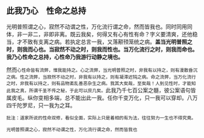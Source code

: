 ## 此我乃心　性命之总持

光明普照谓之心，寂然不动谓之性，万化流行谓之命，然而皆我也。同时同用同体，非一非二，非即非离。既云我矣，何得又有心有性有命？字义要清爽，还他稳当，才不致有支离之病。若执定总言一我，又落颟顸笼统之病。__盖当光明普照之时，则我而心也。当寂然不动之时，则我而性也。当万化流行之时，则我而命也。我乃心性命之总持，心性命乃我游行动静之境也。__

 然而`心性命皆有流弊，惟我能持之。心之流弊，当光明普照之时，非我有以持之，则有漫散昏沉之病。性之流弊，当寂然不动之时，非我有以持之，则有凝滞迟钝之病。命之流弊，当万化流行之时，非我有以持之，则有品物紊乱善恶杂生之病。我其大矣哉，至矣哉！人到见性时，才能知此我之真，所谓千圣不传之秘，于此可以庶几矣。`此我乃千七百公案之髓，彼公案语句皆属皮毛。纵你变相多端，总不能出此一我。任你千变万化，只一我可以穿却。八万四千陀罗尼，只一我为之耳。

```xu
批注：道家所说的性命双修，看似全面，实际上只是着相的有为法，往往努力一生也不得究竟。
```

```yang
光明普照谓之心，寂然不动谓之性，万化流行谓之命，然而皆我也
```
